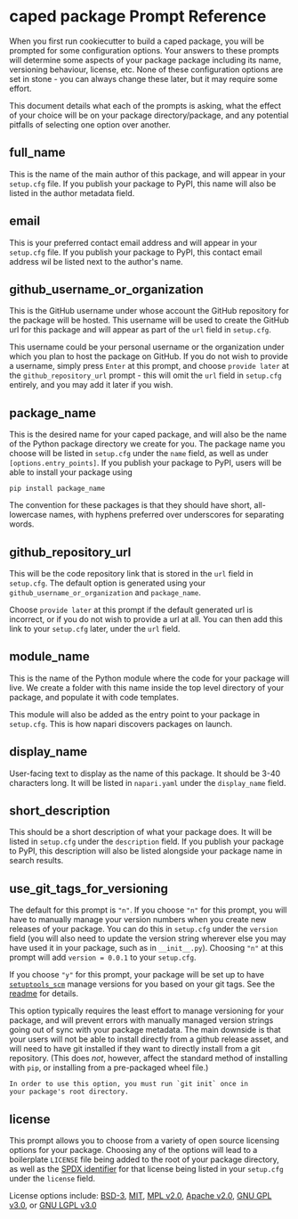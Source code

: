 # caped package Prompt Reference

When you first run cookiecutter to build a caped package, you will be prompted
for some configuration options. Your answers to these prompts will determine
some aspects of your package package including its name, versioning behaviour,
license, etc. None of these configuration options are set in stone - you
can always change these later, but it may require some effort.

This document details what each of the prompts is asking, what the effect
of your choice will be on your package directory/package, and any potential
pitfalls of selecting one option over another.



## full_name

This is the name of the main author of this package, and will appear in your
`setup.cfg` file. If you publish your package to PyPI, this name will also be listed
in the author metadata field.

## email

This is your preferred contact email address and will appear in your `setup.cfg`
file. If you publish your package to PyPI, this contact email address wil be
listed next to the author's name.

## github_username_or_organization

This is the GitHub username under whose account the GitHub repository for the
package will be hosted. This username will be used to create the GitHub url
for this package and will appear as part of the `url` field in `setup.cfg`.

This username could be your personal username or the organization under which
you plan to host the package on GitHub. If you do not wish to provide a username,
simply press `Enter` at this prompt, and choose `provide later` at the
`github_repository_url` prompt - this will omit the `url` field in `setup.cfg`
entirely, and you may add it later if you wish.

## package_name

This is the desired name for your caped package, and will also be the name
of the Python package directory we create for you. The package name you choose
will be listed in `setup.cfg` under the `name` field, as well as under
`[options.entry_points]`. If you publish your package to PyPI, users will be able
to install your package using

```
pip install package_name
```

The convention for these packages is that they should have short, all-lowercase
names, with hyphens preferred over underscores for separating words.

## github_repository_url

This will be the code repository link that is stored in the `url` field in
`setup.cfg`. The default option is generated using your `github_username_or_organization` and `package_name`.

Choose `provide later` at this prompt if the default generated url is incorrect,
or if you do not wish to provide a url at all. You can then add this link to your
`setup.cfg` later, under the `url` field.

## module_name

This is the name of the Python module where the code for your package will live.
We create a folder with this name inside the top level directory of your package,
and populate it with code templates.

This module will also be added as the entry point to your package in `setup.cfg`.
This is how napari discovers packages on launch.

## display_name

User-facing text to display as the name of this package. It should be 3-40
characters long. It will be listed in `napari.yaml` under the `display_name`
field.

## short_description

This should be a short description of what your package does. It will be listed
in `setup.cfg` under the `description` field. If you publish your package to PyPI,
this description will also be listed alongside your package name in search results.



## use_git_tags_for_versioning

The default for this prompt is `"n"`. If you choose `"n"` for this prompt, you
will have to manually manage your version numbers when you create new releases
of your package. You can do this in `setup.cfg` under the `version` field (you
will also need to update the version string wherever else you may have used it
in your package, such as in `__init__.py`). Choosing `"n"` at this prompt will
add `version = 0.0.1` to your `setup.cfg`.

If you choose `"y"` for this prompt, your package will be set up to have
[`setuptools_scm`](https://github.com/pypa/setuptools_scm) manage versions for
you based on your git tags. See the
[readme](https://github.com/napari/cookiecutter-napari-package#automatic-deployment-and-version-management)
for details.

This option typically requires the least effort to manage versioning for your
package, and will prevent errors with manually managed version strings going out
of sync with your package metadata. The main downside is that your users will
not be able to install directly from a github release asset, and will need to
have git installed if they want to directly install from a git repository.
(This does _not_, however, affect the standard method of installing with `pip`, or
installing from a pre-packaged wheel file.)

```{note}
In order to use this option, you must run `git init` once in
your package's root directory.
```

## license

This prompt allows you to choose from a variety of open source licensing options
for your package. Choosing any of the options will lead to a boilerplate `LICENSE`
file being added to the root of your package directory, as well as the [SPDX identifier](https://spdx.org/licenses/)
for that license being listed in your `setup.cfg` under the `license` field.

License options include: [BSD-3], [MIT], [MPL v2.0], [Apache v2.0], [GNU GPL v3.0], or [GNU LGPL v3.0]

[glob pattern]: https://en.wikipedia.org/wiki/Glob_(programming)
[mit]: http://opensource.org/licenses/MIT
[mpl v2.0]: https://www.mozilla.org/media/MPL/2.0/index.txt
[bsd-3]: http://opensource.org/licenses/BSD-3-Clause
[gnu gpl v3.0]: http://www.gnu.org/licenses/gpl-3.0.txt
[gnu lgpl v3.0]: http://www.gnu.org/licenses/lgpl-3.0.txt
[apache v2.0]: http://www.apache.org/licenses/LICENSE-2.0
